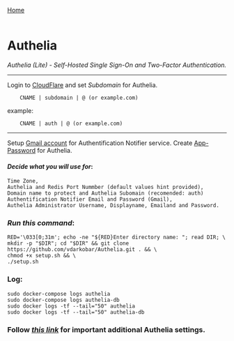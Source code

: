<p align="left">
  <a href="https://github.com/vdarkobar/npm">Home</a>
  <br><br>
</p> 
  
# Authelia
*Authelia (Lite) - Self-Hosted Single Sign-On and Two-Factor Authentication.*

---  

Login to <a href="https://dash.cloudflare.com/">CloudFlare</a> and set *Subdomain* for Authelia.

```
    CNAME | subdomain | @ (or example.com)
```
example:
```
    CNAME | auth | @ (or example.com)
```
---
  
Setup <a href="https://accounts.google.com/signin/v2/identifier?flowName">Gmail account</a> for Authentification Notifier service. Create <a href="https://myaccount.google.com/u/1/apppasswords">App-Password</a> for Authelia. 
  
#### *Decide what you will use for*:
```
Time Zone,
Authelia and Redis Port Nummber (default values hint provided),
Domain name to protect and Authelia Subomain (recomended: auth)
Authentification Notifier Email and Password (Gmail), 
Authelia Administrator Username, Displayname, Emailand and Password.
```
  
### *Run this command*:
```
RED='\033[0;31m'; echo -ne "${RED}Enter directory name: "; read DIR; \
mkdir -p "$DIR"; cd "$DIR" && git clone https://github.com/vdarkobar/Authelia.git . && \
chmod +x setup.sh && \
./setup.sh
```

### Log:
```
sudo docker-compose logs authelia
sudo docker-compose logs authelia-db
sudo docker logs -tf --tail="50" authelia
sudo docker logs -tf --tail="50" authelia-db
```  
  
### Follow <i><a href="https://github.com/vdarkobar/NPM/blob/main/shared/Authelia%20Additional%20Settings.md">this link</a></i> for important additional Authelia settings.  
